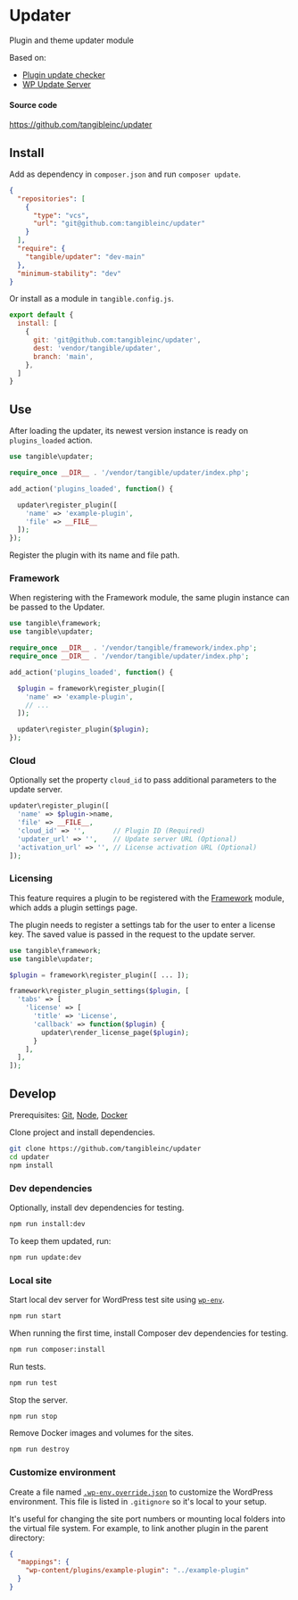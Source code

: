 # Updater

Plugin and theme updater module

Based on:

- [Plugin update checker](https://github.com/YahnisElsts/plugin-update-checker/)
- [WP Update Server](https://github.com/YahnisElsts/wp-update-server/)

#### Source code

https://github.com/tangibleinc/updater

## Install

Add as dependency in `composer.json` and run `composer update`.

```json
{
  "repositories": [
    {
      "type": "vcs",
      "url": "git@github.com:tangibleinc/updater"
    }
  ],
  "require": {
    "tangible/updater": "dev-main"
  },
  "minimum-stability": "dev"
}
```

Or install as a module in `tangible.config.js`.

```js
export default {
  install: [
    {
      git: 'git@github.com:tangibleinc/updater',
      dest: 'vendor/tangible/updater',
      branch: 'main',
    },
  ]
}
```

## Use

After loading the updater, its newest version instance is ready on `plugins_loaded` action.

```php
use tangible\updater;

require_once __DIR__ . '/vendor/tangible/updater/index.php';

add_action('plugins_loaded', function() {

  updater\register_plugin([
    'name' => 'example-plugin',
    'file' => __FILE__
  ]);
});
```

Register the plugin with its name and file path.

### Framework

When registering with the Framework module, the same plugin instance can be passed to the Updater.

```php
use tangible\framework;
use tangible\updater;

require_once __DIR__ . '/vendor/tangible/framework/index.php';
require_once __DIR__ . '/vendor/tangible/updater/index.php';

add_action('plugins_loaded', function() {

  $plugin = framework\register_plugin([
    'name' => 'example-plugin',
    // ...
  ]);

  updater\register_plugin($plugin);
});
```

### Cloud

Optionally set the property `cloud_id` to pass additional parameters to the update server.

```php
updater\register_plugin([
  'name' => $plugin->name,
  'file' => __FILE__,
  'cloud_id' => '',       // Plugin ID (Required)
  'updater_url' => '',    // Update server URL (Optional)
  'activation_url' => '', // License activation URL (Optional)
]);
```

### Licensing

This feature requires a plugin to be registered with the [Framework](https://github.com/tangibleinc/framework) module, which adds a plugin settings page.

The plugin needs to register a settings tab for the user to enter a license key. The saved value is passed in the request to the update server.

```php
use tangible\framework;
use tangible\updater;

$plugin = framework\register_plugin([ ... ]);

framework\register_plugin_settings($plugin, [
  'tabs' => [
    'license' => [
      'title' => 'License',
      'callback' => function($plugin) {
        updater\render_license_page($plugin);
      }
    ],
  ],
]);
```

## Develop

Prerequisites: [Git](https://git-scm.com/), [Node](https://nodejs.org), [Docker](https://docs.docker.com/engine/)

Clone project and install dependencies.

```sh
git clone https://github.com/tangibleinc/updater
cd updater
npm install
```

### Dev dependencies

Optionally, install dev dependencies for testing.

```sh
npm run install:dev
```

To keep them updated, run:

```sh
npm run update:dev
```

### Local site

Start local dev server for WordPress test site using [`wp-env`](https://developer.wordpress.org/block-editor/reference-guides/packages/packages-env).

```sh
npm run start
```

When running the first time, install Composer dev dependencies for testing.

```sh
npm run composer:install
```

Run tests.

```sh
npm run test
```

Stop the server.

```sh
npm run stop
```

Remove Docker images and volumes for the sites.

```sh
npm run destroy
```

### Customize environment

Create a file named [`.wp-env.override.json`](https://developer.wordpress.org/block-editor/reference-guides/packages/packages-env/#wp-env-override-json) to customize the WordPress environment. This file is listed in `.gitignore` so it's local to your setup.

It's useful for changing the site port numbers or mounting local folders into the virtual file system. For example, to link another plugin in the parent directory:

```json
{
  "mappings": {
    "wp-content/plugins/example-plugin": "../example-plugin"
  }
}
```
